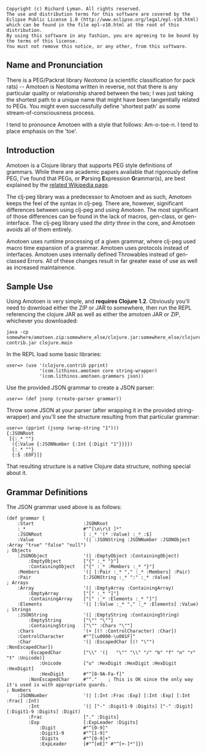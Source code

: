 
    Copyright (c) Richard Lyman. All rights reserved.
    The use and distribution terms for this software are covered by the
    Eclipse Public License 1.0 (http://www.eclipse.org/legal/epl-v10.html)
    which can be found in the file epl-v10.html at the root of this distribution.
    By using this software in any fashion, you are agreeing to be bound by
    the terms of this license.
    You must not remove this notice, or any other, from this software.


Name and Pronunciation
------------------------

There is a PEG/Packrat library *Neotoma* (a scientific classification for pack 
rats) -- Amotoen is Neotoma written in reverse, not that there is any particular 
quality or relationship shared between the two; I was just taking the shortest path 
to a unique name that might have been tangentially related to PEGs. You might even 
successfully define 'shortest path' as some stream-of-consciousness process.

I tend to pronounce Amotoen with a style that follows: Am-o-toe-n.
I tend to place emphasis on the 'toe'.


Introduction
------------

Amotoen is a Clojure library that supports PEG style definitions of grammars.
While there are academic papers available that rigorously define PEG, I've found
that PEGs, or **P**arsing **E**xpression **G**rammar(s), are best explained by the 
[related Wikipedia page](http://en.wikipedia.org/wiki/Parsing_expression_grammar).

The clj-peg library was a predecessor to Amotoen and as such, Amotoen keeps the 
feel of the syntax in clj-peg. There are, however, significant differences between 
using clj-peg and using Amotoen. The most significant of those differences can be 
found in the lack of macros, gen-class, or gen-interface. The clj-peg library used
*the dirty three* in the core, and Amotoen avoids all of them entirely.

Amotoen uses runtime processing of a given grammar, where clj-peg used macro 
time expansion of a grammar. Amotoen uses protocols instead of interfaces. Amotoen
uses internally defined Throwables instead of gen-classed Errors. All of these changes
result in far greater ease of use as well as increased maintainence.


Sample Use
----------

Using Amotoen is very simple, and **requires Clojure 1.2**.
Obviously you'll need to download either the ZIP or JAR to somewhere, then run the REPL 
referencing the clojure JAR as well as either the amotoen JAR or ZIP, whichever you downloaded:

    java -cp somewhere/amotoen.zip:somewhere_else/clojure.jar:somewhere_else/clojure-contrib.jar clojure.main

In the REPL load some basic libraries:

    user=> (use '(clojure.contrib pprint)
                '(com.lithinos.amotoen core string-wrapper) 
                '(com.lithinos.amotoen.grammars json))
    
Use the provided JSON grammar to create a JSON parser:

    user=> (def jsonp (create-parser grammar))

Throw some JSON at your parser (after wrapping it in the provided string-wrapper) and 
you'll see the structure resulting from that particular grammar:

    user=> (pprint (jsonp (wrap-string "1")))
    {:JSONRoot
     [{:_* ""}
      ({:Value {:JSONNumber {:Int {:Digit "1"}}}})
      {:_* ""}
      {:$ :EOF}]}


That resulting structure is a native Clojure data structure, nothing special about it.


Grammar Definitions
-------------------

The JSON grammar used above is as follows:

    (def grammar {
        :Start                  :JSONRoot
        :_*                     #"^[\n\r\t ]*"
        :JSONRoot               [ :_* '(* :Value) :_* :$]
        :Value                  '(| :JSONString :JSONNumber :JSONObject :Array "true" "false" "null")
    ; Objects
        :JSONObject             '(| :EmptyObject :ContainingObject)
            :EmptyObject        ["{" :_* "}"]
            :ContainingObject   ["{" :_* :Members :_* "}"]
        :Members                '(| [:Pair :_* "," :_* :Members] :Pair)
        :Pair                   [:JSONString :_* ":" :_* :Value]
    ; Arrays
        :Array                  '(| :EmptyArray :ContainingArray)
            :EmptyArray         ["[" :_* "]"]
            :ContainingArray    ["[" :_* :Elements :_* "]"]
        :Elements               '(| [:Value :_* "," :_* :Elements] :Value)
    ; Strings
        :JSONString             '(| :EmptyString :ContainingString)
            :EmptyString        ["\"" "\""]
            :ContainingString   ["\"" :Chars "\""]
        :Chars                  '(+ [(! :ControlCharacter) :Char])
        :ControlCharacter       #"^[\u0000-\u001F]"
        :Char                   '(| :EscapedChar [(! "\"") :NonEscapedChar])
            :EscapedChar        ["\\" '(|   "\"" "\\" "/" "b" "f" "n" "r" "t" :Unicode)]
                :Unicode        ["u" :HexDigit :HexDigit :HexDigit :HexDigit]
                :HexDigit       #"^[0-9A-Fa-f]"
            :NonEscapedChar     #"^."    ; This is OK since the only way it's used is with appropriate guards.
    ; Numbers
        :JSONNumber             '(| [:Int :Frac :Exp] [:Int :Exp] [:Int :Frac] :Int)
            :Int                '(| ["-" :Digit1-9 :Digits] ["-" :Digit] [:Digit1-9 :Digits] :Digit)
            :Frac               ["." :Digits]
            :Exp                [:ExpLeader :Digits]
                :Digit          #"^[0-9]"
                :Digit1-9       #"^[1-9]"
                :Digits         #"^[0-9]+"
                :ExpLeader      [#"^[eE]" #"^[+-]*"]})

